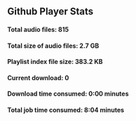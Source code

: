 ## Github Player Stats

#### **Total audio files**: 815

#### **Total size of audio files**: 2.7 GB

#### **Playlist index file size**: 383.2 KB

#### **Current download**: 0

#### **Download time consumed**: 0:00 minutes

#### **Total job time consumed**: 8:04 minutes